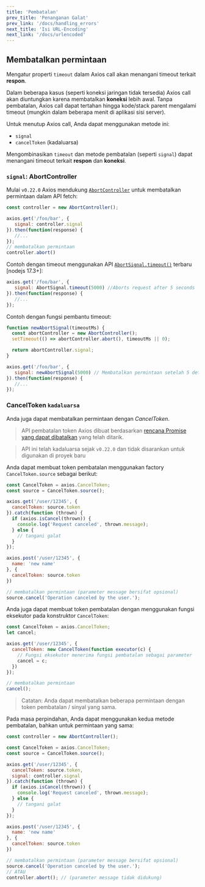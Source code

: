 ```yaml
---
title: 'Pembatalan'
prev_title: 'Penanganan Galat'
prev_link: '/docs/handling_errors'
next_title: 'Isi URL-Encoding'
next_link: '/docs/urlencoded'
---
```


## Membatalkan permintaan

Mengatur properti `timeout` dalam Axios call akan menangani timeout terkait **respon**.

Dalam beberapa kasus (seperti koneksi jaringan tidak tersedia) Axios call akan diuntungkan
karena membatalkan **koneksi** lebih awal. Tanpa pembatalan, Axios call dapat tertahan hingga
kode/stack parent mengalami timeout (mungkin dalam beberapa menit di aplikasi sisi server). 

Untuk menutup Axios call, Anda dapat menggunakan metode ini:
- `signal`
- `cancelToken` (kadaluarsa)

Mengombinasikan `timeout` dan metode pembatalan (seperti `signal`) dapat menangani timeout terkait **respon** dan **koneksi**.

### `signal`: AbortController

Mulai `v0.22.0` Axios mendukung [`AbortController`](https://developer.mozilla.org/en-US/docs/Web/API/AbortController) untuk membatalkan permintaan dalam API fetch:

```js
const controller = new AbortController();

axios.get('/foo/bar', {
   signal: controller.signal
}).then(function(response) {
   //...
});
// membatalkan permintaan 
controller.abort()
```

Contoh dengan timeout menggunakan API [`AbortSignal.timeout()`](https://developer.mozilla.org/en-US/docs/Web/API/AbortSignal/timeout) terbaru [nodejs 17.3+]:

```js
axios.get('/foo/bar', {
   signal: AbortSignal.timeout(5000) //Aborts request after 5 seconds
}).then(function(response) {
   //...
});
```

Contoh dengan fungsi pembantu timeout:

```js
function newAbortSignal(timeoutMs) {
  const abortController = new AbortController();
  setTimeout(() => abortController.abort(), timeoutMs || 0);

  return abortController.signal;
}

axios.get('/foo/bar', {
   signal: newAbortSignal(5000) // Membatalkan permintaan setelah 5 detik
}).then(function(response) {
   //...
});
```

### CancelToken `kadaluarsa`

Anda juga dapat membatalkan permintaan dengan *CancelToken*.

> API pembatalan token Axios dibuat berdasarkan [rencana Promise yang dapat dibatalkan](https://github.com/tc39/proposal-cancelable-promises) yang telah ditarik.

> API ini telah kadaluarsa sejak `v0.22.0` dan tidak disarankan untuk digunakan di proyek baru

Anda dapat membuat token pembatalan menggunakan factory `CancelToken.source` sebagai berikut:

```js
const CancelToken = axios.CancelToken;
const source = CancelToken.source();

axios.get('/user/12345', {
  cancelToken: source.token
}).catch(function (thrown) {
  if (axios.isCancel(thrown)) {
    console.log('Request canceled', thrown.message);
  } else {
    // tangani galat
  }
});

axios.post('/user/12345', {
  name: 'new name'
}, {
  cancelToken: source.token
})

// membatalkan permintaan (parameter message bersifat opsional)
source.cancel('Operation canceled by the user.');
```

Anda juga dapat membuat token pembatalan dengan menggunakan fungsi eksekutor pada konstruktor
`CancelToken`: 

```js
const CancelToken = axios.CancelToken;
let cancel;

axios.get('/user/12345', {
  cancelToken: new CancelToken(function executor(c) {
    // Fungsi eksekutor menerima fungsi pembatalan sebagai parameter
    cancel = c;
  })
});

// membatalkan permintaan
cancel();
```

> Catatan: Anda dapat membatalkan beberapa permintaan dengan token pembatalan / sinyal yang sama.

Pada masa perpindahan, Anda dapat menggunakan kedua metode pembatalan, bahkan untuk permintaan yang sama:

```js
const controller = new AbortController();

const CancelToken = axios.CancelToken;
const source = CancelToken.source();

axios.get('/user/12345', {
  cancelToken: source.token,
  signal: controller.signal
}).catch(function (thrown) {
  if (axios.isCancel(thrown)) {
    console.log('Request canceled', thrown.message);
  } else {
    // tangani galat
  }
});

axios.post('/user/12345', {
  name: 'new name'
}, {
  cancelToken: source.token
})

// membatalkan permintaan (parameter message bersifat opsional)
source.cancel('Operation canceled by the user.');
// ATAU
controller.abort(); // (parameter message tidak didukung)
```
